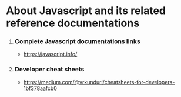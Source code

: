 # About Javascript and its related reference documentations

1. ### Complete Javascript documentations links

   - https://javascript.info/

2. ### Developer cheat sheets
   - https://medium.com/@vrkunduri/cheatsheets-for-developers-1bf378aafcb0
